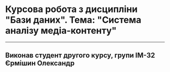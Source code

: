 # Курсова робота з дисципліни "Бази даних". Тема: "Система аналізу медіа-контенту"
___
## Виконав студент другого курсу, групи ІМ-32 Єрмішин Олександр